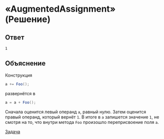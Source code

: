 # «AugmentedAssignment» (Решение)

## Ответ

```
1
```

## Объяснение

Конструкция

```cs
a += Foo();
```

развернётся в

```cs
a = a + Foo();
```

Сначала оценится левый операнд `a`, равный нулю. Затем оценится правый операнд, который вернёт `1`. В итоге в `a` запишется значение `1`, не смотря на то, что внутри метода `Foo` произошло переприсвоение поля `a`.

[Задача](./AugmentedAssignment-P.md)